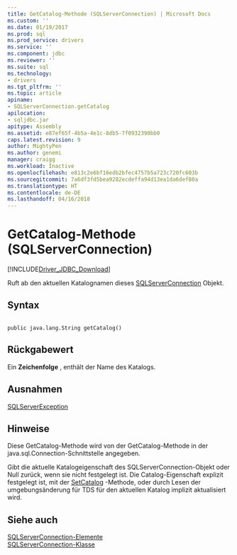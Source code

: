 ```yaml
---
title: GetCatalog-Methode (SQLServerConnection) | Microsoft Docs
ms.custom: ''
ms.date: 01/19/2017
ms.prod: sql
ms.prod_service: drivers
ms.service: ''
ms.component: jdbc
ms.reviewer: ''
ms.suite: sql
ms.technology:
- drivers
ms.tgt_pltfrm: ''
ms.topic: article
apiname:
- SQLServerConnection.getCatalog
apilocation:
- sqljdbc.jar
apitype: Assembly
ms.assetid: e87ef65f-4b5a-4e1c-8db5-7f0932390bb0
caps.latest.revision: 9
author: MightyPen
ms.author: genemi
manager: craigg
ms.workload: Inactive
ms.openlocfilehash: e813c2e6bf16edb2bfec4757b5a723c720fc603b
ms.sourcegitcommit: 7a6df3fd5bea9282ecdeffa94d13ea1da6def80a
ms.translationtype: HT
ms.contentlocale: de-DE
ms.lasthandoff: 04/16/2018
---
```

# <a name="getcatalog-method-sqlserverconnection"></a>GetCatalog-Methode (SQLServerConnection)
[!INCLUDE[Driver_JDBC_Download](../../../includes/driver_jdbc_download.md)]

  Ruft ab den aktuellen Katalognamen dieses [SQLServerConnection](../../../connect/jdbc/reference/sqlserverconnection-class.md) Objekt.  
  
## <a name="syntax"></a>Syntax  
  
```  
  
public java.lang.String getCatalog()  
```  
  
## <a name="return-value"></a>Rückgabewert  
 Ein **Zeichenfolge** , enthält der Name des Katalogs.  
  
## <a name="exceptions"></a>Ausnahmen  
 [SQLServerException](../../../connect/jdbc/reference/sqlserverexception-class.md)  
  
## <a name="remarks"></a>Hinweise  
 Diese GetCatalog-Methode wird von der GetCatalog-Methode in der java.sql.Connection-Schnittstelle angegeben.  
  
 Gibt die aktuelle Katalogeigenschaft des SQLServerConnection-Objekt oder Null zurück, wenn sie nicht festgelegt ist. Die Catalog-Eigenschaft explizit festgelegt ist, mit der [SetCatalog](../../../connect/jdbc/reference/setcatalog-method-sqlserverconnection.md) -Methode, oder durch Lesen der umgebungsänderung für TDS für den aktuellen Katalog implizit aktualisiert wird.  
  
## <a name="see-also"></a>Siehe auch  
 [SQLServerConnection-Elemente](../../../connect/jdbc/reference/sqlserverconnection-members.md)   
 [SQLServerConnection-Klasse](../../../connect/jdbc/reference/sqlserverconnection-class.md)  
  
  
